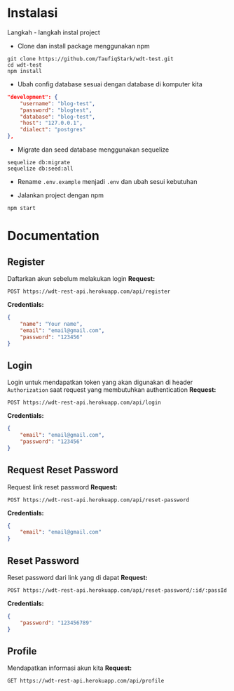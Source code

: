 # Instalasi
Langkah - langkah instal project

* Clone dan install package menggunakan npm
```
git clone https://github.com/TaufiqStark/wdt-test.git
cd wdt-test
npm install
```

* Ubah config database sesuai dengan database di komputer kita
```json
"development": {
    "username": "blog-test",
    "password": "blogtest",
    "database": "blog-test",
    "host": "127.0.0.1",
    "dialect": "postgres"
},
```

* Migrate dan seed database menggunakan sequelize
```
sequelize db:migrate
sequelize db:seed:all
```

* Rename `.env.example` menjadi `.env` dan ubah sesui kebutuhan

* Jalankan project dengan npm
```
npm start
```


# Documentation

## Register
Daftarkan akun sebelum melakukan login
**Request:**
```http
POST https://wdt-rest-api.herokuapp.com/api/register
```
**Credentials:**
```json
{
    "name": "Your name",
    "email": "email@gmail.com",
    "password": "123456"
}
```

## Login
Login untuk mendapatkan token yang akan digunakan di header `Authorization` saat request yang membutuhkan authentication
**Request:**
```http
POST https://wdt-rest-api.herokuapp.com/api/login
```
**Credentials:**
```json
{
    "email": "email@gmail.com",
    "password": "123456"
}
```

## Request Reset Password
Request link reset password
**Request:**
```http
POST https://wdt-rest-api.herokuapp.com/api/reset-password
```
**Credentials:**
```json
{
    "email": "email@gmail.com"
}
```

## Reset Password
Reset password dari link yang di dapat
**Request:**
```http
POST https://wdt-rest-api.herokuapp.com/api/reset-password/:id/:passId
```
**Credentials:**
```json
{
    "password": "123456789"
}
```

## Profile
Mendapatkan informasi akun kita
**Request:**
```http
GET https://wdt-rest-api.herokuapp.com/api/profile
```
